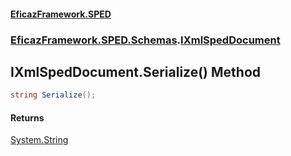 #### [EficazFramework.SPED](EficazFrameworkSPED.md 'EficazFramework SPED')
### [EficazFramework.SPED.Schemas](EficazFramework.SPED.Schemas.md 'EficazFramework.SPED.Schemas').[IXmlSpedDocument](EficazFramework.SPED.Schemas.md#EficazFramework.SPED.Schemas.IXmlSpedDocument 'EficazFramework.SPED.Schemas.IXmlSpedDocument')

## IXmlSpedDocument.Serialize() Method

```csharp
string Serialize();
```

#### Returns
[System.String](https://docs.microsoft.com/en-us/dotnet/api/System.String 'System.String')